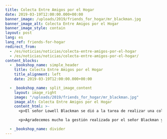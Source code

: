 ```yaml
---
title: Colecta Entre Amigos por el Hogar
date: 2019-03-19T12:00:00.000+00:00
banner_image: /uploads/2019/friends_for_hogar/mr_blackman.jpg
banner_image_alt: Colecta Entre Amigos por el Hogar
banner_image_style: contain
layout: post
lang: es
lang_ref: friends-for-hogar
redirect_from:
  - /es/noticias/noticias/colecta-entre-amigos-por-el-hogar
  - /es/noticias/noticias/colecta-entre-amigos-por-el-hogar/
content_blocks:
  - _bookshop_name: simple_header
    title: Colecta Entre Amigos por el Hogar
    title_alignment: left
    date: 2019-03-19T12:00:00.000+00:00

  - _bookshop_name: split_image_content
    layout: image_right
    image: "/uploads/2019/friends_for_hogar/mr_blackman.jpg"
    image_alt: Colecta Entre Amigos por el Hogar
    content_html: >-
      <p>El señor Lowell Blackman se dió a la tarea de realizar una colecta entre sus amistades con el propósito de levantar fondos para el Hogar. Luego fue personalmente al Hogar a entregar el donativo el pasado 19 de marzo de 2019.</p>

      <p>Agradecemos mucho la gestión realizada por el señor Blackman y su generosidad. En la foto, el Sr. Lowell Blackman dando el donativo a nuestra Directora.</p>

  - _bookshop_name: divider
---
```

